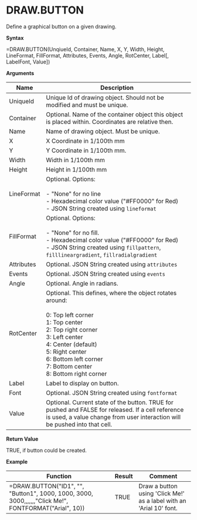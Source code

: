# DRAW.BUTTON

Define a graphical button on a given drawing.

**Syntax**

=DRAW.BUTTON(UnqiueId, Container, Name, X, Y, Width, Height, LineFormat,
FillFormat, Attributes, Events, Angle, RotCenter, Label\[, LabelFont,
Value\])

**Arguments**

<table>
<colgroup>
<col style="width: 20%" />
<col style="width: 80%" />
</colgroup>
<thead>
<tr class="header">
<th>Name</th>
<th>Description</th>
</tr>
</thead>
<tbody>
<tr class="odd">
<td>UniqueId</td>
<td>Unique Id of drawing object. Should not be modified and must be unique.</td>
</tr>
<tr class="even">
<td>Container</td>
<td>Optional. Name of the container object this object is placed within. Coordinates are relative then.</td>
</tr>
<tr class="odd">
<td>Name</td>
<td>Name of drawing object. Must be unique.</td>
</tr>
<tr class="even">
<td>X</td>
<td>X Coordinate in 1/100th mm</td>
</tr>
<tr class="odd">
<td>Y</td>
<td>Y Coordinate in 1/100th mm.</td>
</tr>
<tr class="even">
<td>Width</td>
<td>Width in 1/100th mm</td>
</tr>
<tr class="odd">
<td>Height</td>
<td>Height in 1/100th mm</td>
</tr>
<tr class="even">
<td>LineFormat</td>
<td><div class="line-block">Optional. Options:<br />
<br />
- "None" for no line<br />
- Hexadecimal color value ("#FF0000" for Red)<br />
- JSON String created using <code class="interpreted-text" role="ref">lineformat</code></div></td>
</tr>
<tr class="odd">
<td>FillFormat</td>
<td><div class="line-block">Optional. Options:<br />
<br />
- "None" for no fill.<br />
- Hexadecimal color value ("#FF0000" for Red)<br />
- JSON String created using <code class="interpreted-text" role="ref">fillpattern</code>, <code class="interpreted-text" role="ref">filllineargradient</code>, <code class="interpreted-text" role="ref">fillradialgradient</code></div></td>
</tr>
<tr class="even">
<td>Attributes</td>
<td>Optional. JSON String created using <code class="interpreted-text" role="ref">attributes</code></td>
</tr>
<tr class="odd">
<td>Events</td>
<td>Optional. JSON String created using <code class="interpreted-text" role="ref">events</code></td>
</tr>
<tr class="even">
<td>Angle</td>
<td>Optional. Angle in radians.</td>
</tr>
<tr class="odd">
<td>RotCenter</td>
<td><div class="line-block">Optional. This defines, where the object rotates around:<br />
<br />
0: Top left corner<br />
1: Top center<br />
2: Top right corner<br />
3: Left center<br />
4: Center (default)<br />
5: Right center<br />
6: Bottom left corner<br />
7: Bottom center<br />
8: Bottom right corner</div></td>
</tr>
<tr class="even">
<td>Label</td>
<td>Label to display on button.</td>
</tr>
<tr class="odd">
<td>Font</td>
<td>Optional. JSON String created using <code class="interpreted-text" role="ref">fontformat</code></td>
</tr>
<tr class="even">
<td>Value</td>
<td>Optional. Current state of the button. TRUE for pushed and FALSE for released. If a cell reference is used, a value change from user interaction will be pushed into that cell.</td>
</tr>
</tbody>
</table>

**Return Value**

TRUE, if button could be created.

**Example**

| Function                                                                                              | Result | Comment                                                             |
|-------------------------------------------------------------------------------------------------------|--------|---------------------------------------------------------------------|
| =DRAW.BUTTON("ID1", "", "Button1", 1000, 1000, 3000, 3000,,,,,,,"Click Me!", FONTFORMAT("Arial", 10)) | TRUE   | Draw a button using 'Click Me!' as a label with an 'Arial 10' font. |
